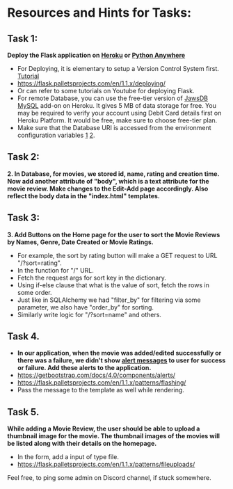 # Resources and Hints for Tasks:

## Task 1:
**Deploy the Flask application on [Heroku](https://www.heroku.com/) or [Python Anywhere](https://www.pythonanywhere.com/)**
- For Deploying, it is elementary to setup a Version Control System first. [Tutorial](https://www.freecodecamp.org/news/a-beginners-guide-to-git-how-to-create-your-first-github-project-c3ff53f56861/#:~:text=%232%20step%20%E2%80%94%20Your%20first%20GitHub%20project!&text=Click%20on%20it!&text=The%20repository%20creation%20page%20will,this%20repository%20with%20a%20README%E2%80%9D.)
- https://flask.palletsprojects.com/en/1.1.x/deploying/
- Or can refer to some tutorials on Youtube for deploying Flask.
- For remote Database, you can use the free-tier version of [JawsDB MySQL](https://elements.heroku.com/addons/jawsdb) add-on on Heroku. It gives 5 MB of data storage for free. You may be required to verify your account using Debit Card details first on Heroku Platform. It would be free, make sure to choose free-tier plan.
- Make sure that the Database URI is accessed from the environment configuration variables [1](https://flask.palletsprojects.com/en/1.1.x/config/#configuring-from-environment-variables) [2](https://devcenter.heroku.com/articles/config-vars).

## Task 2:
**2. In Database, for movies, we stored id, name, rating and creation time. Now add another attribute of "body", which is a text attribute for the movie review. Make changes to the Edit-Add page accordingly. Also reflect the body data in the "index.html" templates.**


## Task 3:
**3. Add Buttons on the Home page for the user to sort the Movie Reviews by Names, Genre, Date Created or Movie Ratings.**
- For example, the sort by rating button will make a GET request to URL "/?sort=rating".
- In the function for "/" URL.
- Fetch the request args for sort key in the dictionary.
- Using if-else clause that what is the value of sort, fetch the rows in some order.
- Just like in SQLAlchemy we had "filter_by" for filtering via some parameter, we also have "order_by" for sorting.
- Similarly write logic for "/?sort=name" and others.

## Task 4.
- **In our application, when the movie was added/edited successfully or there was a failure, we didn't show [alert messages](https://getbootstrap.com/docs/4.0/components/alerts/) to user for success or failure. Add these alerts to the application.**
- https://getbootstrap.com/docs/4.0/components/alerts/
- https://flask.palletsprojects.com/en/1.1.x/patterns/flashing/
- Pass the message to the template as well while rendering.

## Task 5.
**While adding a Movie Review, the user should be able to upload a thumbnail image for the movie. The thumbnail images of the movies will be listed along with their details on the homepage.**
- In the form, add a input of type file.
- https://flask.palletsprojects.com/en/1.1.x/patterns/fileuploads/
    

Feel free, to ping some admin on Discord channel, if stuck somewhere.